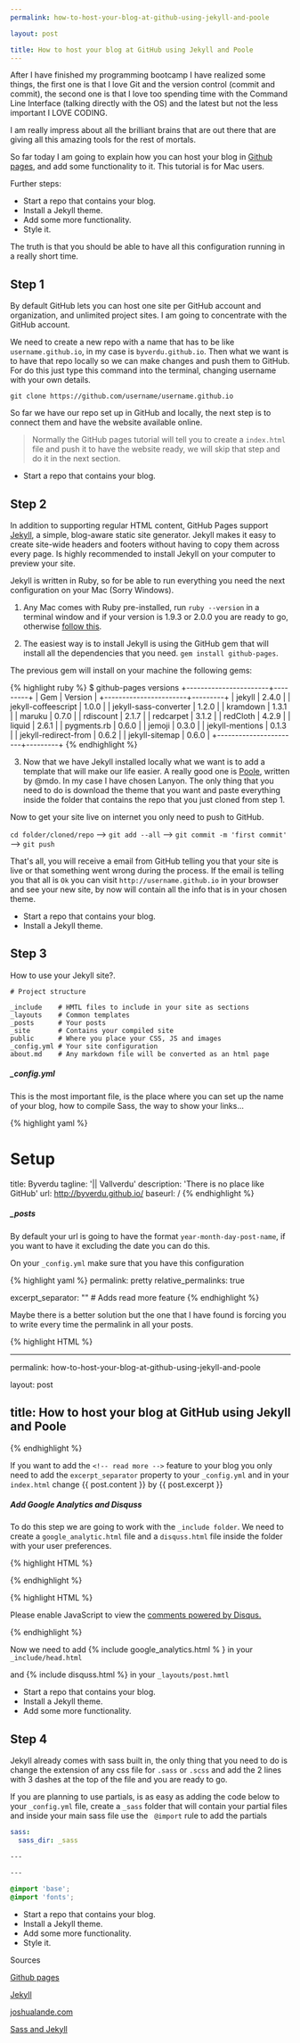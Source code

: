 ```yaml
---
permalink: how-to-host-your-blog-at-github-using-jekyll-and-poole

layout: post

title: How to host your blog at GitHub using Jekyll and Poole
---
```


After I have finished my programming bootcamp I have realized some things, the first one is that I love Git and the version control (commit and commit), the second one is that I love too spending time with the Command Line Interface (talking directly with the OS) and the latest but not the less important I LOVE CODING.

<!-- more -->

I am really impress about all the brilliant brains that are out there that are giving all this amazing tools for the rest of mortals. 

So far today I am going to explain how you can host your blog in [Github pages](https://pages.github.com/), and add some functionality to it. This tutorial is for Mac users.

Further steps:

<ul class="fa-ul">
  <li><i class="fa-li fa fa-square-o"></i>Start a repo that contains your blog.</li>
  <li><i class="fa-li fa fa-square-o"></i>Install a Jekyll theme.</li>
  <li><i class="fa-li fa fa-square-o"></i>Add some more functionality.</li>
  <li><i class="fa-li fa fa-square-o"></i>Style it.</li>
</ul>

The truth is that you should be able to have all this configuration running in a really short time.


## <i class="fa fa-github"></i> Step 1 

By default GitHub lets you can host one site per GitHub account and organization, and unlimited project sites. I am going to concentrate with the GitHub account.

We need to create a new repo with a name that has to be like `username.github.io`, in my case is `byverdu.github.io`. Then what we want is to have that repo locally so we can make changes and push them to GitHub. For do this just type this command into the terminal, changing username with your own details.

`git clone https://github.com/username/username.github.io`

So far we have our repo set up in GitHub and locally, the next step is to connect them and have the website available online. 

> Normally the GitHub pages tutorial will tell you to create a `index.html` file and push it to have the website ready, we will skip that step and do it in the next section.


<ul class="fa-ul">
  <li><i class="fa-li fa fa-check-square"></i>Start a repo that contains your blog.</li>
</ul>


## <i class="fa fa-eyedropper"></i> Step 2 

In addition to supporting regular HTML content, GitHub Pages support [Jekyll](http://jekyllrb.com), a simple, blog-aware static site generator. Jekyll makes it easy to create site-wide headers and footers without having to copy them across every page. Is highly recommended to install Jekyll on your computer to preview your site.

Jekyll is written in Ruby, so for be able to run everything you need the next configuration on your Mac (Sorry Windows).

1. Any Mac comes with Ruby pre-installed, run `ruby --version` in a terminal window and if your version is 1.9.3 or 2.0.0 you are ready to go, otherwise [follow this](https://www.ruby-lang.org/en/downloads/).

2. The easiest way is to install Jekyll is using the GitHub gem that will install all the dependencies that you need. `gem install github-pages`.

The previous gem will install on your machine the following gems: 

{% highlight ruby %}
$ github-pages versions
+-----------------------+---------+
| Gem                   | Version |
+-----------------------+---------+
| jekyll                | 2.4.0   |
| jekyll-coffeescript   | 1.0.0   |
| jekyll-sass-converter | 1.2.0   |
| kramdown              | 1.3.1   |
| maruku                | 0.7.0   |
| rdiscount             | 2.1.7   |
| redcarpet             | 3.1.2   |
| redCloth              | 4.2.9   |
| liquid                | 2.6.1   |
| pygments.rb           | 0.6.0   |
| jemoji                | 0.3.0   |
| jekyll-mentions       | 0.1.3   |
| jekyll-redirect-from  | 0.6.2   |
| jekyll-sitemap        | 0.6.0   |
+-----------------------+---------+
{% endhighlight %} 


3. Now that we have Jekyll installed locally what we want is to add a template that will make our life easier. A really good one is [Poole](http://getpoole.com/), written by @mdo. In my case I have chosen Lanyon. The only thing that you need to do is download the theme that you want and paste everything inside the folder that contains the repo that you just cloned from step 1. 

Now to get your site live on internet you only need to push to GitHub.

`cd folder/cloned/repo` --> `git add --all` --> `git commit -m 'first commit'` --> `git push`

That's all, you will receive a email from GitHub telling you that your site is live or that something went wrong during the process. If the email is telling you that all is `Ok` you can visit `http://username.github.io` in your browser and see your new site, by now will contain all the info that is in your chosen theme. 


<ul class="fa-ul">
  <li><i class="fa-li fa fa-check-square"></i>Start a repo that contains your blog.</li>
  <li><i class="fa-li fa fa-check-square"></i>Install a Jekyll theme.</li>
</ul>


## <i class="fa fa-cogs"></i> Step 3

How to use your Jekyll site?. 


```
# Project structure

_include    # HMTL files to include in your site as sections
_layouts    # Common templates
_posts      # Your posts
_site       # Contains your compiled site
public      # Where you place your CSS, JS and images
_config.yml # Your site configuration
about.md    # Any markdown file will be converted as an html page

```

##### <i class="fa fa-cog"></i> _config.yml

This is the most important file, is the place where you can set up the name of your blog, how to compile Sass, the way to show your links...

{% highlight yaml %}
# Setup
title:            Byverdu
tagline:          '|| Vallverdu'
description:      'There is no place like GitHub'
url:              http://byverdu.github.io/
baseurl:          /
{% endhighlight %}


##### <i class="fa fa-cog"></i> _posts

By default your url is going to have the format `year-month-day-post-name`, if you want to have it excluding the date you can do this.

On your `_config.yml` make sure that you have this configuration

{% highlight yaml %}
permalink:           pretty
relative_permalinks: true

excerpt_separator: "<!-- more -->" # Adds read more feature
{% endhighlight %}

Maybe there is a better solution but the one that I have found is forcing you to write every time the permalink in all your posts.

{% highlight HTML %}
<!-- your post.md file -->
---
permalink: how-to-host-your-blog-at-github-using-jekyll-and-poole

layout: post

title: How to host your blog at GitHub using Jekyll and Poole
--- 
{% endhighlight %}

If you want to add the `<!-- read more -->` feature to your blog you only need to add the `excerpt_separator` property to your `_config.yml` and in your `index.html` change &#123;&#123; post.content &#125;&#125; by &#123;&#123; post.excerpt &#125;&#125;


##### <i class="fa fa-cog"></i> Add Google Analytics and Disquss

To do this step we are going to work with the `_include folder`. We need to create a `google_analytic.html` file and a `disquss.html` file inside the folder with your user preferences.

{% highlight HTML %}
<!-- google_analytic file -->

<script>
  (function(i,s,o,g,r,a,m){i['GoogleAnalyticsObject']=r;i[r]=i[r]||function(){
  (i[r].q=i[r].q||[]).push(arguments)},i[r].l=1*new Date();a=s.createElement(o),
  m=s.getElementsByTagName(o)[0];a.async=1;a.src=g;m.parentNode.insertBefore(a,m)
  })(window,document,'script','//www.google-analytics.com/analytics.js','ga');

  ga('create', 'UA-342267239443-1', 'auto');
  ga('send', 'pageview');

</script>

{% endhighlight %}


{% highlight HTML %}
<!-- disquss file -->

<div id="disqus_thread"></div>
<script type="text/javascript">
    /* * * CONFIGURATION VARIABLES: EDIT BEFORE PASTING INTO YOUR WEBPAGE * * */
    var disqus_shortname = 'shortname'; // required: replace example with your forum shortname

    /* * * DON'T EDIT BELOW THIS LINE * * */
    (function() {
        var dsq = document.createElement('script'); dsq.type = 'text/javascript'; dsq.async = true;
        dsq.src = '//' + disqus_shortname + '.disqus.com/embed.js';
        (document.getElementsByTagName('head')[0] || document.getElementsByTagName('body')[0]).appendChild(dsq);
    })();
</script>
<noscript>Please enable JavaScript to view the <a href="http://disqus.com/?ref_noscript">comments powered by Disqus.</a></noscript>

{% endhighlight %}

Now we need to add &#123;% include google_analytics.html % &#125; in your ` _include/head.html`

and &#123;% include disquss.html  %&#125; in your `_layouts/post.hmtl` 

<ul class="fa-ul">
  <li><i class="fa-li fa fa-check-square"></i>Start a repo that contains your blog.</li>
  <li><i class="fa-li fa fa-check-square"></i>Install a Jekyll theme.</li>
  <li><i class="fa-li fa fa-check-square"></i>Add some more functionality.</li>
</ul>


## <i class="fa fa-css3"></i> Step 4

Jekyll already comes with sass built in, the only thing that you need to do is change the extension of any css file for `.sass` or `.scss` and add the 2 lines with 3 dashes at the top of the file and you are ready to go.

If you are planning to use partials, is as easy as adding the code below to your `_config.yml` file, create a `_sass` folder that will contain your partial files and inside your main sass file use the ` @import` rule to add the partials 

```yaml
sass:
  sass_dir: _sass
```
```css
---

---

@import 'base';
@import 'fonts';

```

<ul class="fa-ul">
  <li><i class="fa-li fa fa-check-square"></i>Start a repo that contains your blog.</li>
  <li><i class="fa-li fa fa-check-square"></i>Install a Jekyll theme.</li>
  <li><i class="fa-li fa fa-check-square"></i>Add some more functionality.</li>
  <li><i class="fa-li fa fa-check-square"></i>Style it.</li>
</ul>

Sources

[Github pages](https://pages.github.com/)

[Jekyll](http://jekyllrb.com/)

[joshualande.com](http://joshualande.com/jekyll-github-pages-poole/)

[Sass and Jekyll](http://markdotto.com/2014/09/25/sass-and-jekyll/)